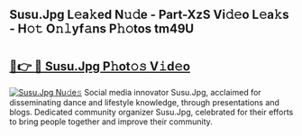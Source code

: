 ## Susu.Jpg L𝚎a𝚔ed N𝚞𝚍e - Part-XzS Vi𝚍𝚎o L𝚎a𝚔s - H𝚘𝚝 O𝚗𝚕yf𝚊ns P𝚑𝚘tos tm49U

# <h2><a href="http://kfbaqh.oniu.top/?m=Susu.Jpg">🔗👉 🔴 Susu.Jpg P𝚑ot𝚘𝚜 V𝚒d𝚎o</a></h2>

[![Susu.Jpg Nu𝚍e𝚜](https://i.imgur.com/0qMVB7G.gif)](http://kfbaqh.oniu.top/?m=Susu.Jpg)
Social media innovator Susu.Jpg, acclaimed for disseminating dance and lifestyle knowledge, through presentations and blogs. Dedicated community organizer Susu.Jpg, celebrated for their efforts to bring people together and improve their community.  
